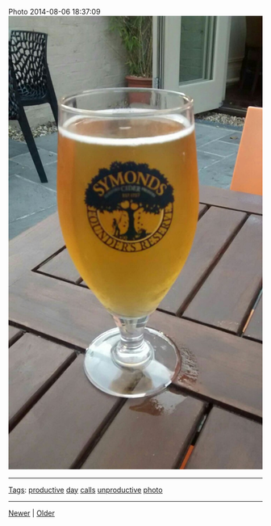 <!--
title: Photo 2014-08-06 18
date: 2020-06-28T14:49:39.972Z
tags: productive, day, calls, unproductive, photo
-->




Photo 2014-08-06 18:37:09
![](93988879227-0.jpg)

<!--BOTTOM-POST-NAVIGATION-->
---

[Tags](tags.md): [productive](tag-productive.md) [day](tag-day.md) [calls](tag-calls.md) [unproductive](tag-unproductive.md) [photo](tag-photo.md)

---

[Newer](93977952192.md) | [Older](94045181622.md)